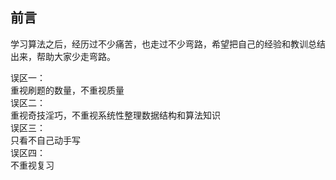 前言
-
学习算法之后，经历过不少痛苦，也走过不少弯路，希望把自己的经验和教训总结出来，帮助大家少走弯路。<br>

误区一：<br>
重视刷题的数量，不重视质量<br>
误区二：<br>
重视奇技淫巧，不重视系统性整理数据结构和算法知识<br>
误区三：<br>
只看不自己动手写<br>
误区四：<br>
不重视复习<br>
